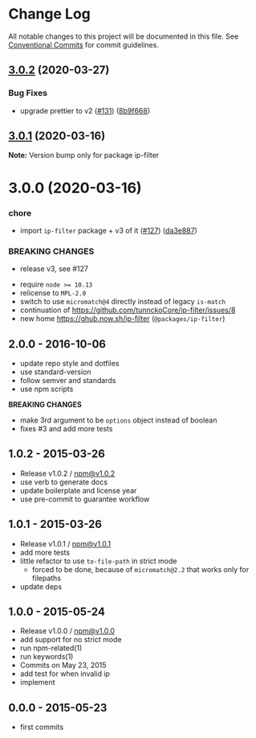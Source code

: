 # Change Log

All notable changes to this project will be documented in this file.
See [Conventional Commits](https://conventionalcommits.org) for commit guidelines.

## [3.0.2](https://github.com/tunnckoCore/opensource/compare/ip-filter@3.0.1...ip-filter@3.0.2) (2020-03-27)


### Bug Fixes

* upgrade prettier to v2 ([#131](https://github.com/tunnckoCore/opensource/issues/131)) ([8b9f668](https://github.com/tunnckoCore/opensource/commit/8b9f66828baf27d92ce704f0f3c3c9a706ff39ed))





## [3.0.1](https://github.com/tunnckoCore/opensource/compare/ip-filter@3.0.0...ip-filter@3.0.1) (2020-03-16)

**Note:** Version bump only for package ip-filter





# 3.0.0 (2020-03-16)


### chore

* import `ip-filter` package + v3 of it ([#127](https://github.com/tunnckoCore/opensource/issues/127)) ([da3e887](https://github.com/tunnckoCore/opensource/commit/da3e887af6242ab4180d985cad69f506463baf21))


### BREAKING CHANGES

* release v3, see #127 

- require `node >= 10.13`
- relicense to `MPL-2.0`
- switch to use `micromatch@4` directly instead of legacy `is-match`
- continuation of https://github.com/tunnckoCore/ip-filter/issues/8
- new home https://ghub.now.sh/ip-filter (`@packages/ip-filter`)







## 2.0.0 - 2016-10-06

- update repo style and dotfiles
- use standard-version
- follow semver and standards
- use npm scripts

**BREAKING CHANGES**

- make 3rd argument to be `options` object instead of boolean
- fixes #3 and add more tests

## 1.0.2 - 2015-03-26
- Release v1.0.2 / npm@v1.0.2
- use verb to generate docs
- update boilerplate and license year
- use pre-commit to guarantee workflow

## 1.0.1 - 2015-03-26
- Release v1.0.1 / npm@v1.0.1
- add more tests
- little refactor to use `to-file-path` in strict mode
  + forced to be done, because of `micromatch@2.2` that works only for filepaths
- update deps

## 1.0.0 - 2015-05-24
- Release v1.0.0 / npm@v1.0.0
- add support for no strict mode
- run npm-related(1)
- run keywords(1)
- Commits on May 23, 2015
- add test for when invalid ip
- implement

## 0.0.0 - 2015-05-23
- first commits
